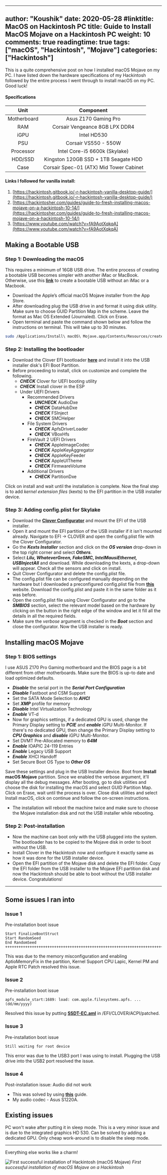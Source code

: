  ---
author: "Koushik"
date: 2020-05-28
#linktitle: MacOS on Hackintosh PC
title: Guide to Install MacOS Mojave on a Hackintosh PC
weight: 10
comments: true
readingtime: true
tags: ["macOS", "Hackintosh", "Mojave"]
categories:["Hackintosh"]
---

This is a quite comprehensive post on how I installed macOS Mojave on my PC. I have listed down the hardware specifications of my Hackintosh followed by the entire process I went through to install macOS on my PC. Good luck!

#### Specifications


| Unit          | Component     |
|:-------------:|:-------------:|
| Motherboard   | Asus Z170 Gaming Pro |
| RAM     | Corsair Vengeance 8GB LPX DDR4 |
| iGPU | Intel HD530   |
| PSU  | Corsair VS550 - 550W |
| Processor | Intel Core-i5 6600k (Skylake) |
| HDD/SSD  | Kingston 120GB SSD + 1TB Seagate HDD |
| Case | Corsair Spec-01 (ATX) Mid Tower Cabinet |

#### Links I followed for vanilla install:

1. [https://hackintosh.gitbook.io/-r-hackintosh-vanilla-desktop-guide/](https://hackintosh.gitbook.io/-r-hackintosh-vanilla-desktop-guide/)
2. [https://hackintosher.com/guides/guide-to-fresh-installing-macos-mojave-on-a-hackintosh-10-14/](https://hackintosher.com/guides/guide-to-fresh-installing-macos-mojave-on-a-hackintosh-10-14/)
3. [https://www.youtube.com/watch?v=fA9AotXqkqA](https://www.youtube.com/watch?v=fA9AotXqkqA)


## Making a Bootable USB

### Step 1: Downloading the macOS

This requires a minimum of 16GB USB drive. The entire process of creating a bootable USB becomes simpler with another iMac or MacBook. Otherwise, use this **[link](https://internet-install.gitbook.io/macos-internet-install/preparing-your-installer/preparing-your-installer-media)** to create a bootable USB without an iMac or a Macbook.

- Download the Apple’s official macOS Mojave installer from the App Store.
- After downloading plug the USB drive in and format it using disk utility. Make sure to choose GUID Partition Map in the scheme. Leave the format as Mac OS Extended (Journaled). Click on Erase.
- Open terminal and paste the command shown below and follow the instructions on terminal. This will take up to 30 minutes.

```bash
sudo /Applications/Install\ macOS\ Mojave.app/Contents/Resources/createinstallmedia --volume /Volumes/MyVolume
```

### Step 2: **Installing the bootloader**

- Download the Clover EFI bootloader **[here](https://sourceforge.net/projects/cloverefiboot/)** and install it into the USB installer disk's EFI Boot Partition.
- Before proceeding to install, click on customize and complete the following.
    - ***CHECK*** Clover for UEFI booting utility
    - ***CHECK*** Install clover in the ESP
    - Under UEFI Drivers
        - Recommended Drivers
            - ***UNCHECK*** AudioDxe
            - ***CHECK*** DataHubDxe
            - ***CHECK*** FSInject
            - ***CHECK*** SMCHelper
        - File System Drivers
            - ***CHECK*** ApfsDriverLoader
            - ***CHECK*** VBoxHfs
        - FireVault 2 UEFI Drivers
            - ***CHECK*** AppleImageCodec
            - ***CHECK*** AppleKeyAggregator
            - ***CHECK*** AppleKeyFeeder
            - ***CHECK*** AppleUITheme
            - ***CHECK*** FirmwareVolume
        - Additional Drivers
            - ***CHECK*** PartitionDxe

Click on install and wait until the installation is complete. Now the final step is to add *kernel extension files* (kexts) to the EFI partition in the USB installer device.

### Step 3: Adding config.plist for Skylake

- Download the **[Clover Configurator](https://mackie100projects.altervista.org/download-clover-configurator/)** and mount the EFI of the USB installer.
- Open it and mount the EFI partition of the USB installer if it isn't mounted already. Navigate to EFI → CLOVER and open the config.plist file with the Clover Configurator.
- Go the ***Kexts Installer*** section and click on the ***OS version*** drop-down in the top right corner and select ***Others***.
- Select ***Lilu, WhateverGreen, FakeSMC, IntelMausiEthernet, USBInjectAll*** and download. While downloading the kexts, a drop-down will appear. Check all the sensors and click on install.
- Quit Clover Configurator and delete the config.plist file.
- The config.plist file can be configured manually depending on the hardware but I downloaded a preconfigured config.plist file from **[this](https://hackintosh.gitbook.io/-r-hackintosh-vanilla-desktop-guide/)** website. Download the config.plist and paste it in the same folder as it was before.
- Open the config.plist file using Clover Configurator and go to the ***SMBIOS*** section, select the relevant model based on the hardware by clicking on the button in the right edge of the window and let it fill all the details in all the required fields.
- Make sure the *verbose* argument is checked in the ***Boot*** section and close the configurator. Now the USB installer is ready.

## Installing macOS Mojave

### Step 1: BIOS settings

I use ASUS Z170 Pro Gaming motherboard and the BIOS page is a bit different from other motherboards. Make sure the BIOS is up-to date and load optimized defaults.

- ***Disable*** the serial port in the ***Serial Port Configuration***
- ***Disable*** Fastboot and CSM Support
- Set the SATA Mode Selection to ***AHCI***
- Set ***XMP*** profile for memory
- ***Disable*** Intel Virtualization Technology
- ***Enable*** VT-d
- Now for graphics settings, if a dedicated GPU is used, change the Primary Display setting to ***PCIE*** and ***enable*** iGPU Multi-Monitor. If there's no dedicated GPU, then change the Primary Display setting to ***CPU Graphics*** and ***disable*** iGPU Multi-Monitor.
- Set DVMT Pre-Allocated memory to ***64M***
- ***Enable*** IOAPIC 24-119 Entries
- ***Enable*** Legacy USB Support
- ***Enable*** XHCI Handoff
- Set Secure Boot OS Type to ***Other OS***

Save these settings and plug in the USB Installer device. Boot from **Install macOS Mojave** partition. Since we enabled the verbose argument, it'll display all the debug messages. After booting, go to disk utilities and choose the disk for installing the macOS and select GUID Partition Map. Click on Erase, wait until the process is over. Close disk utilities and select Install macOS, click on continue and follow the on-screen instructions.

- The installation will reboot the machine twice and make sure to choose the Mojave installation disk and not the USB installer while rebooting.

### Step 2: Post-installation

- Now the machine can boot only with the USB plugged into the system. The bootloader has to be copied to the Mojave disk in order to boot without the USB.
- Install Clover in the Hackintosh now and configure it exactly same as how it was done for the USB installer device.
- Open the EFI partition of the Mojave disk and delete the EFI folder. Copy the EFI folder from the USB installer to the Mojave EFI partition disk and now the Hackintosh should be able to boot without the USB installer device. Congratulations!

---

## Some issues I ran into

### Issue 1

Pre-installation boot issue

```
Start FinalizeBootStruct
Start RandomSeed
End RandomSeed
+++++++++++++++++++++++++++++++++++++++++++++++++++++++++++++++++++++++++++++++++
```

This was due to the memory misconfiguration and enabling AptioMemoryFix in the partition, Kernel Support CPU Lapic, Kernel PM and Apple RTC Patch resolved this issue.

### Issue 2

Pre-installation boot issue 

```
apfs_module_start:1689: load: com.apple.filesystems.apfs. ... (dd/mm/yyyy)
```

Resolved this issue by putting **[SSDT-EC.aml](https://www.tonymacx86.com/threads/guide-usb-power-property-injection-for-sierra-and-later.222266/page-55#post-1728645)**  in /EFI/CLOVER/ACPI/patched.

### Issue 3

Pre-installation boot issue 

```
Still waiting for root device
```

This error was due to the USB3 port I was using to install. Plugging the USB drive into the USB2 port resolved the issue.

### Issue 4

Post-installation issue: Audio did not work

- This was solved by using **[this](https://hackintosher.com/guides/get-hackintosh-audio-working/)** guide.
- My audio codec - Asus S1220A.

## Existing issues

PC won't wake after putting it in sleep mode. This is a very minor issue and is due to the integrated graphics HD 530. Can be solved by adding a dedicated GPU. Only cheap work-around is to disable the sleep mode. 

---

Everything else works like a charm!

![First successful installation of Hackintosh (macOS Mojave)](/images/pic3.jpg)
*First successful installation of macOS Mojave on a Hackintosh*

